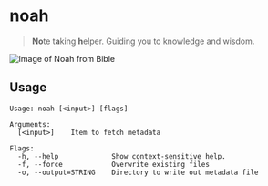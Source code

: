 # noah

> **No**te t**a**king **h**elper.
> Guiding you to knowledge and wisdom.

![Image of Noah from Bible](https://r.meain.io/m/PgBKCfyrmDOeFXZTkYpjzAop)

## Usage

```
Usage: noah [<input>] [flags]

Arguments:
  [<input>]    Item to fetch metadata

Flags:
  -h, --help             Show context-sensitive help.
  -f, --force            Overwrite existing files
  -o, --output=STRING    Directory to write out metadata file
```
